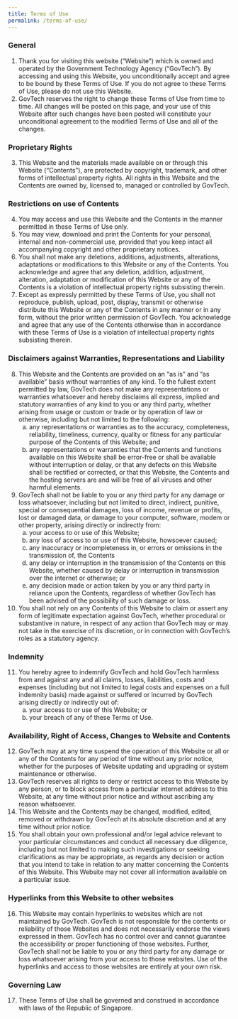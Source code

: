 ```yaml
---
title: Terms of Use
permalink: /terms-of-use/
---
```

<style type="text/css">
	.content ol[type="a"]{list-style: lower-alpha;}
</style>
<h3>General</h3>
<ol>
  <li>Thank you for visiting this website (“Website”) which is owned and operated by the Government Technology Agency (“GovTech”). By accessing and using this Website, you unconditionally accept and agree to be bound by these Terms of Use. If you do not agree to these Terms of Use, please do not use this Website.</li>
  <li>GovTech reserves the right to change these Terms of Use from time to time. All changes will be posted on this page, and your use of this Website after such changes have been posted will constitute your unconditional agreement to the modified Terms of Use and all of the changes.</li>
</ol>
<h3>Proprietary Rights</h3>
<ol start="3">
  <li>This Website and the materials made available on or through this Website (“Contents”), are protected by copyright, trademark, and other forms of intellectual property rights. All rights in this Website and the Contents are owned by, licensed to, managed or controlled by GovTech.</li>
</ol>
<h3>Restrictions on use of Contents</h3>
<ol start="4">
  <li>You may access and use this Website and the Contents in the manner permitted in these Terms of Use only.</li>
  <li>You may view, download and print the Contents for your personal, internal and non-commercial use, provided that you keep intact all accompanying copyright and other proprietary notices.</li>
  <li>You shall not make any deletions, additions, adjustments, alterations, adaptations or modifications to this Website or any of the Contents. You acknowledge and agree that any deletion, addition, adjustment, alteration, adaptation or modification of this Website or any of the Contents is a violation of intellectual property rights subsisting therein.</li>
  <li>Except as expressly permitted by these Terms of Use, you shall not reproduce, publish, upload, post, display, transmit or otherwise distribute this Website or any of the Contents in any manner or in any form, without the prior written permission of GovTech. You acknowledge and agree that any use of the Contents otherwise than in accordance with these Terms of Use is a violation of intellectual property rights subsisting therein.</li>
</ol>
<h3>Disclaimers against Warranties, Representations and Liability</h3>
<ol start="8">
  <li>This Website and the Contents are provided on an “as is” and “as available” basis without warranties of any kind. To the fullest extent permitted by law, GovTech does not make any representations or warranties whatsoever and hereby disclaims all express, implied and statutory warranties of any kind to you or any third party, whether arising from usage or custom or trade or by operation of law or otherwise, including but not limited to the following:&nbsp;
    <ol type="a">
      <li>any representations or warranties as to the accuracy, completeness, reliability, timeliness, currency, quality or fitness for any particular purpose of the Contents of this Website; and&nbsp; </li>
      <li>any representations or warranties that the Contents and functions available on this Website shall be error-free or shall be available without interruption or delay, or that any defects on this Website shall be rectified or corrected, or that this Website, the Contents and the hosting servers are and will be free of all viruses and other harmful elements.</li>
    </ol>
  </li>
  <li>GovTech shall not be liable to you or any third party for any damage or loss whatsoever, including but not limited to direct, indirect, punitive, special or consequential damages, loss of income, revenue or profits, lost or damaged data, or damage to your computer, software, modem or other property, arising directly or indirectly from:
    <ol type="a">
      <li>your access to or use of this Website;</li>
      <li>any loss of access to or use of this Website, howsoever caused;&nbsp;</li>
      <li>any inaccuracy or incompleteness in, or errors or omissions in the transmission of, the Contents</li>
      <li>any delay or interruption in the transmission of the Contents on this Website, whether caused by delay or interruption in transmission over the internet or otherwise; or&nbsp;</li>
      <li>any decision made or action taken by you or any third party in reliance upon the Contents, regardless of whether GovTech has been advised of the possibility of such damage or loss.</li>
    </ol>
  </li>
  <li>You shall not rely on any Contents of this Website to claim or assert any form of legitimate expectation against GovTech, whether procedural or substantive in nature, in respect of any action that GovTech may or may not take in the exercise of its discretion, or in connection with GovTech’s roles as a statutory agency.</li>
</ol>
<h3>Indemnity</h3>
<ol start="11">
  <li>You hereby agree to indemnify GovTech and hold GovTech harmless from and against any and all claims, losses, liabilities, costs and expenses (including but not limited to legal costs and expenses on a full indemnity basis) made against or suffered or incurred by GovTech arising directly or indirectly out of:&nbsp;
    <ol type="a">
      <li>your access to or use of this Website; or&nbsp;</li>
      <li>your breach of any of these Terms of Use.</li>
    </ol>
  </li>
</ol>
<h3>Availability, Right of Access, Changes to Website and Contents</h3>
<ol start="12">
  <li>GovTech may at any time suspend the operation of this Website or all or any of the Contents for any period of time without any prior notice, whether for the purposes of Website updating and upgrading or system maintenance or otherwise.</li>
  <li>GovTech reserves all rights to deny or restrict access to this Website by any person, or to block access from a particular internet address to this Website, at any time without prior notice and without ascribing any reason whatsoever.</li>
  <li>This Website and the Contents may be changed, modified, edited, removed or withdrawn by GovTech at its absolute discretion and at any time without prior notice.</li>
  <li>You shall obtain your own professional and/or legal advice relevant to your particular circumstances and conduct all necessary due diligence, including but not limited to making such investigations or seeking clarifications as may be appropriate, as regards any decision or action that you intend to take in relation to any matter concerning the Contents of this Website. This Website may not cover all information available on a particular issue.</li>
</ol>
<h3>Hyperlinks from this Website to other websites</h3>
<ol start="16">
  <li>This Website may contain hyperlinks to websites which are not maintained by GovTech. GovTech is not responsible for the contents or reliability of those Websites and does not necessarily endorse the views expressed in them. GovTech has no control over and cannot guarantee the accessibility or proper functioning of those websites. Further, GovTech shall not be liable to you or any third party for any damage or loss whatsoever arising from your access to those websites. Use of the hyperlinks and access to those websites are entirely at your own risk.</li>
</ol>
<h3>Governing Law</h3>
<ol start="17">
  <li>These Terms of Use shall be governed and construed in accordance with laws of the Republic of Singapore.</li>
</ol>